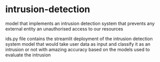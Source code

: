 # intrusion-detection
model that implements an intrusion detection system  that prevents any external entity an unauthorised access to our resources

ids.py file contains the streamlit deployment of the intrusion detection system model that would take user data as input and classify it as an intrusion
or  not with amazing accuracy based on the models used to evaluate the intrusion 
